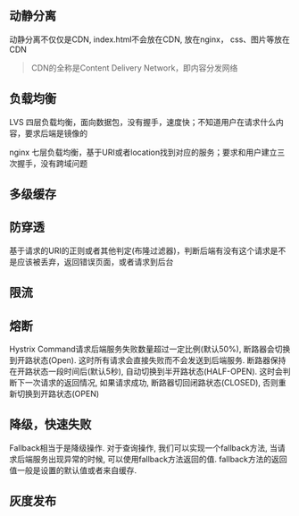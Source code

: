 ## 动静分离

动静分离不仅仅是CDN, index.html不会放在CDN, 放在nginx， css、图片等放在CDN

> CDN的全称是Content Delivery Network，即内容分发网络


## 负载均衡

LVS 四层负载均衡，面向数据包，没有握手，速度快；不知道用户在请求什么内容，要求后端是镜像的

nginx 七层负载均衡，基于URI或者location找到对应的服务；要求和用户建立三次握手，没有跨域问题

## 多级缓存

## 防穿透

基于请求的URI的正则或者其他判定(布隆过滤器)，判断后端有没有这个请求是不是应该被丢弃，返回错误页面，或者请求到后台

## 限流

## 熔断

Hystrix Command请求后端服务失败数量超过一定比例(默认50%), 断路器会切换到开路状态(Open). 
这时所有请求会直接失败而不会发送到后端服务. 
断路器保持在开路状态一段时间后(默认5秒), 自动切换到半开路状态(HALF-OPEN). 
这时会判断下一次请求的返回情况, 如果请求成功, 断路器切回闭路状态(CLOSED), 否则重新切换到开路状态(OPEN)

## 降级，快速失败

Fallback相当于是降级操作. 
对于查询操作, 我们可以实现一个fallback方法, 当请求后端服务出现异常的时候, 可以使用fallback方法返回的值. 
fallback方法的返回值一般是设置的默认值或者来自缓存.

## 灰度发布
